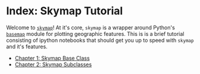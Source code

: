 # Index: Skymap Tutorial

Welcome to [`skymap`](https://github.com/kadrlica/skymap)! At it's core, `skymap` is a wrapper around Python's [`basemap`](https://matplotlib.org/basemap/) module for plotting geographic features. This is is a brief tutorial consisting of ipython notebooks that should get you up to speed with `skymap` and it's features.

* [Chapter 1: Skymap Base Class](https://github.com/kadrlica/skymap/blob/master/tutorial/chapter1_skymap_baseclass.ipynb)
* [Chapter 2: Skymap Subclasses](https://github.com/kadrlica/skymap/blob/master/tutorial/chapter1_skymap_baseclass.ipynb)